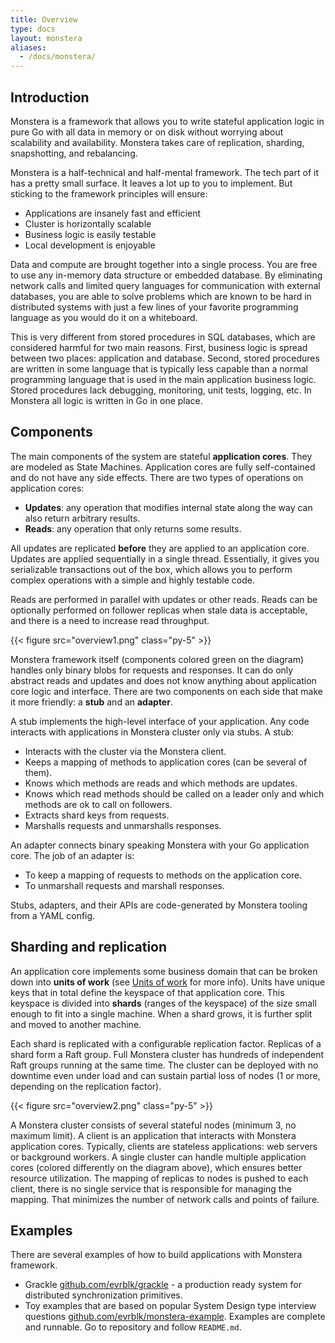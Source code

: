 ```yaml
---
title: Overview
type: docs
layout: monstera
aliases:
  - /docs/monstera/
---
```


## Introduction

Monstera is a framework that allows you to write stateful application logic in pure Go with all data in memory or 
on disk without worrying about scalability and availability. Monstera takes care of replication, sharding, snapshotting,
and rebalancing.

Monstera is a half-technical and half-mental framework. The tech part of it has a pretty small surface. It leaves 
a lot up to you to implement. But sticking to the framework principles will ensure:

* Applications are insanely fast and efficient
* Cluster is horizontally scalable
* Business logic is easily testable
* Local development is enjoyable

Data and compute are brought together into a single process. You are free to use any in-memory data structure or
embedded database. By eliminating network calls and limited query languages for communication with external databases, 
you are able to solve problems which are known to be hard in distributed systems with just a few lines of your favorite 
programming language as you would do it on a whiteboard.

This is very different from stored procedures in SQL databases, which are considered harmful for two main reasons. First, 
business logic is spread between two places: application and database. Second, stored procedures are written in some 
language that is typically less capable than a normal programming language that is used in the main application business
logic. Stored procedures lack debugging, monitoring, unit tests, logging, etc. In Monstera all logic is written in Go in 
one place.

## Components

The main components of the system are stateful **application cores**. They are modeled as State Machines. Application
cores are fully self-contained and do not have any side effects. There are two types of operations on application cores:

* **Updates**: any operation that modifies internal state along the way can also return arbitrary results.
* **Reads**: any operation that only returns some results.

All updates are replicated **before** they are applied to an application core. Updates are applied sequentially in a single
thread. Essentially, it gives you serializable transactions out of the box, which allows you to perform complex operations
with a simple and highly testable code.

Reads are performed in parallel with updates or other reads. Reads can be optionally performed on follower replicas
when stale data is acceptable, and there is a need to increase read throughput.

{{< figure src="overview1.png" class="py-5" >}}

Monstera framework itself (components colored green on the diagram) handles only binary blobs for requests and 
responses. It can do only abstract reads and updates and does not know anything about application core logic and 
interface. There are two components on each side that make it more friendly: a **stub** and an **adapter**.   

A stub implements the high-level interface of your application. Any code interacts with applications in Monstera cluster 
only via stubs. A stub: 

* Interacts with the cluster via the Monstera client.
* Keeps a mapping of methods to application cores (can be several of them).
* Knows which methods are reads and which methods are updates.
* Knows which read methods should be called on a leader only and which methods are ok to call on followers.
* Extracts shard keys from requests.
* Marshalls requests and unmarshalls responses.

An adapter connects binary speaking Monstera with your Go application core. The job of an adapter is:

* To keep a mapping of requests to methods on the application core.
* To unmarshall requests and marshall responses.

Stubs, adapters, and their APIs are code-generated by Monstera tooling from a YAML config.

## Sharding and replication

An application core implements some business domain that can be broken down into **units of work** (see [Units of 
work](/docs/monstera/units-of-work) for more info). Units have unique keys that in total define the keyspace of that 
application core. This keyspace is divided into **shards** (ranges of the keyspace) of the size small enough to fit into
a single machine. When a shard grows, it is further split and moved to another machine.

Each shard is replicated with a configurable replication factor. Replicas of a shard form a Raft group. Full Monstera 
cluster has hundreds of independent Raft groups running at the same time. The cluster can be deployed with no 
downtime even under load and can sustain partial loss of nodes (1 or more, depending on the replication factor).

{{< figure src="overview2.png" class="py-5" >}}

A Monstera cluster consists of several stateful nodes (minimum 3, no maximum limit). A client is an application that 
interacts with Monstera application cores. Typically, clients are stateless applications: web servers or background 
workers. A single cluster can handle multiple application cores (colored differently on the diagram above), which 
ensures better resource utilization. The mapping of replicas to nodes is pushed to each client, there is no single 
service that is responsible for managing the mapping. That minimizes the number of network calls and points of failure.  

## Examples

There are several examples of how to build applications with Monstera framework.

* Grackle [github.com/evrblk/grackle](https://github.com/evrblk/grackle) - a production ready system for distributed 
  synchronization primitives.
* Toy examples that are based on popular System Design type interview questions 
  [github.com/evrblk/monstera-example](https://github.com/evrblk/monstera-example). Examples are complete and runnable. 
  Go to repository and follow `README.md`.
